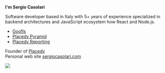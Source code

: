 **I'm Sergio Casolari** 

Software developer based in Italy with 5+ years of experience specialized in backend architectures and JavaScript ecosystem how React and Node.js.

- [Goofls](https://goofls.placedv.com/)
- [Placedv Pyramid](https://pyramid.placedv.com)
- [Placedv Reporting](https://reporting.placedv.com)

Founder of [Placedv](https://placedv.com)</br>
Personal web site [sergiocasolari.com](https://sergiocasolari.com)

<img src="https://github-readme-stats.vercel.app/api/top-langs/?username=scasolari&langs_count=7&theme=dark"/>
